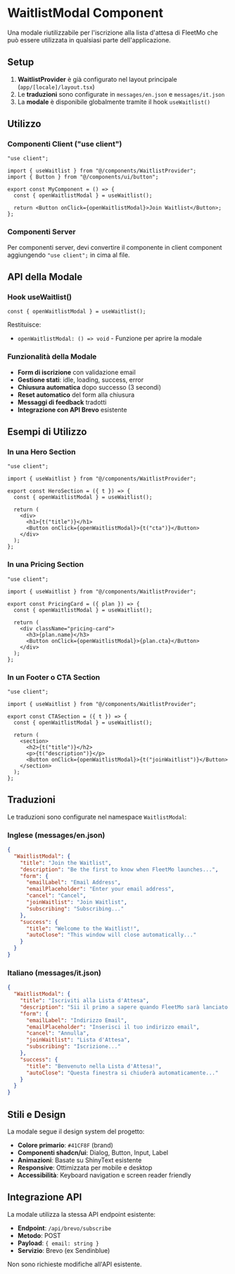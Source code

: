 # WaitlistModal Component

Una modale riutilizzabile per l'iscrizione alla lista d'attesa di FleetMo che può essere utilizzata in qualsiasi parte dell'applicazione.

## Setup

1. **WaitlistProvider** è già configurato nel layout principale (`app/[locale]/layout.tsx`)
2. Le **traduzioni** sono configurate in `messages/en.json` e `messages/it.json`
3. La **modale** è disponibile globalmente tramite il hook `useWaitlist()`

## Utilizzo

### Componenti Client ("use client")

```tsx
"use client";

import { useWaitlist } from "@/components/WaitlistProvider";
import { Button } from "@/components/ui/button";

export const MyComponent = () => {
  const { openWaitlistModal } = useWaitlist();

  return <Button onClick={openWaitlistModal}>Join Waitlist</Button>;
};
```

### Componenti Server

Per componenti server, devi convertire il componente in client component aggiungendo `"use client";` in cima al file.

## API della Modale

### Hook useWaitlist()

```tsx
const { openWaitlistModal } = useWaitlist();
```

Restituisce:

- `openWaitlistModal: () => void` - Funzione per aprire la modale

### Funzionalità della Modale

- **Form di iscrizione** con validazione email
- **Gestione stati**: idle, loading, success, error
- **Chiusura automatica** dopo successo (3 secondi)
- **Reset automatico** del form alla chiusura
- **Messaggi di feedback** tradotti
- **Integrazione con API Brevo** esistente

## Esempi di Utilizzo

### In una Hero Section

```tsx
"use client";

import { useWaitlist } from "@/components/WaitlistProvider";

export const HeroSection = ({ t }) => {
  const { openWaitlistModal } = useWaitlist();

  return (
    <div>
      <h1>{t("title")}</h1>
      <Button onClick={openWaitlistModal}>{t("cta")}</Button>
    </div>
  );
};
```

### In una Pricing Section

```tsx
"use client";

import { useWaitlist } from "@/components/WaitlistProvider";

export const PricingCard = ({ plan }) => {
  const { openWaitlistModal } = useWaitlist();

  return (
    <div className="pricing-card">
      <h3>{plan.name}</h3>
      <Button onClick={openWaitlistModal}>{plan.cta}</Button>
    </div>
  );
};
```

### In un Footer o CTA Section

```tsx
"use client";

import { useWaitlist } from "@/components/WaitlistProvider";

export const CTASection = ({ t }) => {
  const { openWaitlistModal } = useWaitlist();

  return (
    <section>
      <h2>{t("title")}</h2>
      <p>{t("description")}</p>
      <Button onClick={openWaitlistModal}>{t("joinWaitlist")}</Button>
    </section>
  );
};
```

## Traduzioni

Le traduzioni sono configurate nel namespace `WaitlistModal`:

### Inglese (messages/en.json)

```json
{
  "WaitlistModal": {
    "title": "Join the Waitlist",
    "description": "Be the first to know when FleetMo launches...",
    "form": {
      "emailLabel": "Email Address",
      "emailPlaceholder": "Enter your email address",
      "cancel": "Cancel",
      "joinWaitlist": "Join Waitlist",
      "subscribing": "Subscribing..."
    },
    "success": {
      "title": "Welcome to the Waitlist!",
      "autoClose": "This window will close automatically..."
    }
  }
}
```

### Italiano (messages/it.json)

```json
{
  "WaitlistModal": {
    "title": "Iscriviti alla Lista d'Attesa",
    "description": "Sii il primo a sapere quando FleetMo sarà lanciato...",
    "form": {
      "emailLabel": "Indirizzo Email",
      "emailPlaceholder": "Inserisci il tuo indirizzo email",
      "cancel": "Annulla",
      "joinWaitlist": "Lista d'Attesa",
      "subscribing": "Iscrizione..."
    },
    "success": {
      "title": "Benvenuto nella Lista d'Attesa!",
      "autoClose": "Questa finestra si chiuderà automaticamente..."
    }
  }
}
```

## Stili e Design

La modale segue il design system del progetto:

- **Colore primario**: `#41CF8F` (brand)
- **Componenti shadcn/ui**: Dialog, Button, Input, Label
- **Animazioni**: Basate su ShinyText esistente
- **Responsive**: Ottimizzata per mobile e desktop
- **Accessibilità**: Keyboard navigation e screen reader friendly

## Integrazione API

La modale utilizza la stessa API endpoint esistente:

- **Endpoint**: `/api/brevo/subscribe`
- **Metodo**: POST
- **Payload**: `{ email: string }`
- **Servizio**: Brevo (ex Sendinblue)

Non sono richieste modifiche all'API esistente.
